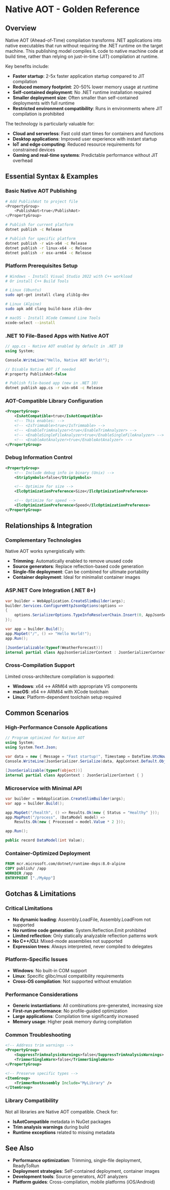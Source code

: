 # Native AOT - Golden Reference

## Overview

Native AOT (Ahead-of-Time) compilation transforms .NET applications into native executables that run without requiring the .NET runtime on the target machine. This publishing model compiles IL code to native machine code at build time, rather than relying on just-in-time (JIT) compilation at runtime.

Key benefits include:

- **Faster startup**: 2-5x faster application startup compared to JIT compilation
- **Reduced memory footprint**: 20-50% lower memory usage at runtime
- **Self-contained deployment**: No .NET runtime installation required
- **Smaller deployment size**: Often smaller than self-contained deployments with full runtime
- **Restricted environment compatibility**: Runs in environments where JIT compilation is prohibited

The technology is particularly valuable for:

- **Cloud and serverless**: Fast cold start times for containers and functions
- **Desktop applications**: Improved user experience with instant startup
- **IoT and edge computing**: Reduced resource requirements for constrained devices
- **Gaming and real-time systems**: Predictable performance without JIT overhead

## Essential Syntax & Examples

### Basic Native AOT Publishing

```bash
# Add PublishAot to project file
<PropertyGroup>
    <PublishAot>true</PublishAot>
</PropertyGroup>

# Publish for current platform
dotnet publish -c Release

# Publish for specific platform
dotnet publish -r win-x64 -c Release
dotnet publish -r linux-x64 -c Release
dotnet publish -r osx-arm64 -c Release
```

### Platform Prerequisites Setup

```bash
# Windows - Install Visual Studio 2022 with C++ workload
# Or install C++ Build Tools

# Linux (Ubuntu)
sudo apt-get install clang zlib1g-dev

# Linux (Alpine)
sudo apk add clang build-base zlib-dev

# macOS - Install XCode Command Line Tools
xcode-select --install
```

### .NET 10 File-Based Apps with Native AOT

```csharp
// app.cs - Native AOT enabled by default in .NET 10
using System;

Console.WriteLine("Hello, Native AOT World!");

// Disable Native AOT if needed
#:property PublishAot=false
```

```bash
# Publish file-based app (new in .NET 10)
dotnet publish app.cs -r win-x64 -c Release
```

### AOT-Compatible Library Configuration

```xml
<PropertyGroup>
    <IsAotCompatible>true</IsAotCompatible>
    <!-- This enables: -->
    <!-- <IsTrimmable>true</IsTrimmable> -->
    <!-- <EnableTrimAnalyzer>true</EnableTrimAnalyzer> -->
    <!-- <EnableSingleFileAnalyzer>true</EnableSingleFileAnalyzer> -->
    <!-- <EnableAotAnalyzer>true</EnableAotAnalyzer> -->
</PropertyGroup>
```

### Debug Information Control

```xml
<PropertyGroup>
    <!-- Include debug info in binary (Unix) -->
    <StripSymbols>false</StripSymbols>

    <!-- Optimize for size -->
    <IlcOptimizationPreference>Size</IlcOptimizationPreference>

    <!-- Optimize for speed -->
    <IlcOptimizationPreference>Speed</IlcOptimizationPreference>
</PropertyGroup>
```

## Relationships & Integration

### Complementary Technologies

Native AOT works synergistically with:

- **Trimming**: Automatically enabled to remove unused code
- **Source generators**: Replace reflection-based code generation
- **Single-file deployment**: Can be combined for ultimate portability
- **Container deployment**: Ideal for minimalist container images

### ASP.NET Core Integration (.NET 8+)

```csharp
var builder = WebApplication.CreateSlimBuilder(args);
builder.Services.ConfigureHttpJsonOptions(options =>
{
    options.SerializerOptions.TypeInfoResolverChain.Insert(0, AppJsonSerializerContext.Default);
});

var app = builder.Build();
app.MapGet("/", () => "Hello World!");
app.Run();

[JsonSerializable(typeof(WeatherForecast))]
internal partial class AppJsonSerializerContext : JsonSerializerContext { }
```

### Cross-Compilation Support

Limited cross-architecture compilation is supported:

- **Windows**: x64 ↔ ARM64 with appropriate VS components
- **macOS**: x64 ↔ ARM64 with XCode toolchain
- **Linux**: Platform-dependent toolchain setup required

## Common Scenarios

### High-Performance Console Applications

```csharp
// Program optimized for Native AOT
using System;
using System.Text.Json;

var data = new { Message = "Fast startup!", Timestamp = DateTime.UtcNow };
Console.WriteLine(JsonSerializer.Serialize(data, AppContext.Default.Object));

[JsonSerializable(typeof(object))]
internal partial class AppContext : JsonSerializerContext { }
```

### Microservice with Minimal API

```csharp
var builder = WebApplication.CreateSlimBuilder(args);
var app = builder.Build();

app.MapGet("/health", () => Results.Ok(new { Status = "Healthy" }));
app.MapPost("/process", (DataModel model) =>
    Results.Ok(new { Processed = model.Value * 2 }));

app.Run();

public record DataModel(int Value);
```

### Container-Optimized Deployment

```dockerfile
FROM mcr.microsoft.com/dotnet/runtime-deps:8.0-alpine
COPY publish/ /app
WORKDIR /app
ENTRYPOINT ["./MyApp"]
```

## Gotchas & Limitations

### Critical Limitations

- **No dynamic loading**: Assembly.LoadFile, Assembly.LoadFrom not supported
- **No runtime code generation**: System.Reflection.Emit prohibited
- **Limited reflection**: Only statically analyzable reflection patterns work
- **No C++/CLI**: Mixed-mode assemblies not supported
- **Expression trees**: Always interpreted, never compiled to delegates

### Platform-Specific Issues

- **Windows**: No built-in COM support
- **Linux**: Specific glibc/musl compatibility requirements
- **Cross-OS compilation**: Not supported without emulation

### Performance Considerations

- **Generic instantiations**: All combinations pre-generated, increasing size
- **First-run performance**: No profile-guided optimization
- **Large applications**: Compilation time significantly increased
- **Memory usage**: Higher peak memory during compilation

### Common Troubleshooting

```xml
<!-- Address trim warnings -->
<PropertyGroup>
    <SuppressTrimAnalysisWarnings>false</SuppressTrimAnalysisWarnings>
    <TrimmerSingleWarn>false</TrimmerSingleWarn>
</PropertyGroup>

<!-- Preserve specific types -->
<ItemGroup>
    <TrimmerRootAssembly Include="MyLibrary" />
</ItemGroup>
```

### Library Compatibility

Not all libraries are Native AOT compatible. Check for:

- **IsAotCompatible** metadata in NuGet packages
- **Trim analysis warnings** during build
- **Runtime exceptions** related to missing metadata

## See Also

- **Performance optimization**: Trimming, single-file deployment, ReadyToRun
- **Deployment strategies**: Self-contained deployment, container images
- **Development tools**: Source generators, AOT analyzers
- **Platform guides**: Cross-compilation, mobile platforms (iOS/Android)

